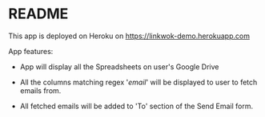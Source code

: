 # README

This app is deployed on Heroku on <https://linkwok-demo.herokuapp.com>

App features:

- App will display all the Spreadsheets on user's Google Drive

- All the columns matching regex '*email*' will be displayed to user to fetch emails from.

- All fetched emails will be added to 'To' section of the Send Email form.
